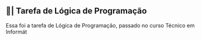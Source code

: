 ## 📑| Tarefa de Lógica de Programação

  Essa foi a tarefa de Lógica de Programação, passado no curso Técnico em Informát
















